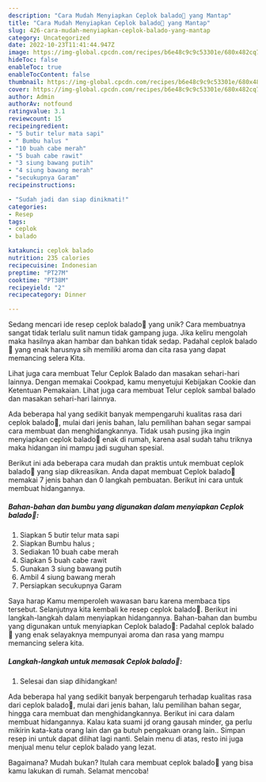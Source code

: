 ```yaml
---
description: "Cara Mudah Menyiapkan Ceplok balado🥰 yang Mantap"
title: "Cara Mudah Menyiapkan Ceplok balado🥰 yang Mantap"
slug: 426-cara-mudah-menyiapkan-ceplok-balado-yang-mantap
category: Uncategorized
date: 2022-10-23T11:41:44.947Z
image: https://img-global.cpcdn.com/recipes/b6e48c9c9c53301e/680x482cq70/ceplok-balado-foto-resep-utama.jpg
hideToc: false
enableToc: true
enableTocContent: false
thumbnail: https://img-global.cpcdn.com/recipes/b6e48c9c9c53301e/680x482cq70/ceplok-balado-foto-resep-utama.jpg
cover: https://img-global.cpcdn.com/recipes/b6e48c9c9c53301e/680x482cq70/ceplok-balado-foto-resep-utama.jpg
author: Admin
authorAv: notfound
ratingvalue: 3.1
reviewcount: 15
recipeingredient:
- "5 butir telur mata sapi"
- " Bumbu halus "
- "10 buah cabe merah"
- "5 buah cabe rawit"
- "3 siung bawang putih"
- "4 siung bawang merah"
- "secukupnya Garam"
recipeinstructions:

- "Sudah jadi dan siap dinikmati!"
categories:
- Resep
tags:
- ceplok
- balado

katakunci: ceplok balado 
nutrition: 235 calories
recipecuisine: Indonesian
preptime: "PT27M"
cooktime: "PT38M"
recipeyield: "2"
recipecategory: Dinner

---
```





Sedang mencari ide resep ceplok balado🥰 yang unik? Cara membuatnya sangat tidak terlalu sulit namun tidak gampang juga. Jika keliru mengolah maka hasilnya akan hambar dan bahkan tidak sedap. Padahal ceplok balado🥰 yang enak harusnya sih memiliki aroma dan cita rasa yang dapat memancing selera Kita.





Lihat juga cara membuat Telur Ceplok Balado dan masakan sehari-hari lainnya. Dengan memakai Cookpad, kamu menyetujui Kebijakan Cookie dan Ketentuan Pemakaian. Lihat juga cara membuat Telur ceplok sambal balado dan masakan sehari-hari lainnya.

Ada beberapa hal yang sedikit banyak mempengaruhi kualitas rasa dari ceplok balado🥰, mulai dari jenis bahan, lalu pemilihan bahan segar sampai cara membuat dan menghidangkannya. Tidak usah pusing jika ingin menyiapkan ceplok balado🥰 enak di rumah, karena asal sudah tahu triknya maka hidangan ini mampu jadi suguhan spesial.






Berikut ini ada beberapa cara mudah dan praktis untuk membuat ceplok balado🥰 yang siap dikreasikan. Anda dapat membuat Ceplok balado🥰 memakai 7 jenis bahan dan 0 langkah pembuatan. Berikut ini cara untuk membuat hidangannya.

<!--inarticleads1-->

##### Bahan-bahan dan bumbu yang digunakan dalam menyiapkan Ceplok balado🥰:

1. Siapkan 5 butir telur mata sapi
1. Siapkan  Bumbu halus ;
1. Sediakan 10 buah cabe merah
1. Siapkan 5 buah cabe rawit
1. Gunakan 3 siung bawang putih
1. Ambil 4 siung bawang merah
1. Persiapkan secukupnya Garam


Saya harap Kamu memperoleh wawasan baru karena membaca tips tersebut. Selanjutnya kita kembali ke resep ceplok balado🥰. Berikut ini langkah-langkah dalam menyiapkan hidangannya. Bahan-bahan dan bumbu yang digunakan untuk menyiapkan Ceplok balado🥰: Padahal ceplok balado🥰 yang enak selayaknya mempunyai aroma dan rasa yang mampu memancing selera kita. 

<!--inarticleads2-->

##### Langkah-langkah untuk memasak Ceplok balado🥰:


1. Selesai dan siap dihidangkan!

Ada beberapa hal yang sedikit banyak berpengaruh terhadap kualitas rasa dari ceplok balado🥰, mulai dari jenis bahan, lalu pemilihan bahan segar, hingga cara membuat dan menghidangkannya. Berikut ini cara dalam membuat hidangannya. Kalau kata suami jd orang gausah minder, ga perlu mikirin kata-kata orang lain dan ga butuh pengakuan orang lain.. Simpan resep ini untuk dapat dilihat lagi nanti. Selain menu di atas, resto ini juga menjual menu telur ceplok balado yang lezat. 

Bagaimana? Mudah bukan? Itulah cara membuat ceplok balado🥰 yang bisa kamu lakukan di rumah. Selamat mencoba!
